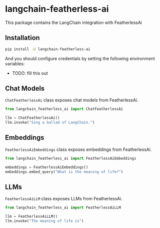 # langchain-featherless-ai

This package contains the LangChain integration with FeatherlessAi

## Installation

```bash
pip install -U langchain-featherless-ai
```

And you should configure credentials by setting the following environment variables:

* TODO: fill this out

## Chat Models

`ChatFeatherlessAi` class exposes chat models from FeatherlessAi.

```python
from langchain_featherless_ai import ChatFeatherlessAi

llm = ChatFeatherlessAi()
llm.invoke("Sing a ballad of LangChain.")
```

## Embeddings

`FeatherlessAiEmbeddings` class exposes embeddings from FeatherlessAi.

```python
from langchain_featherless_ai import FeatherlessAiEmbeddings

embeddings = FeatherlessAiEmbeddings()
embeddings.embed_query("What is the meaning of life?")
```

## LLMs
`FeatherlessAiLLM` class exposes LLMs from FeatherlessAi.

```python
from langchain_featherless_ai import FeatherlessAiLLM

llm = FeatherlessAiLLM()
llm.invoke("The meaning of life is")
```
